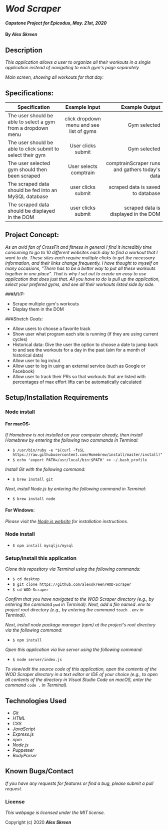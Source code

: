 # _Wod Scraper_

#### _Capstone Project for Epicodus_, _May. 21st, 2020_

#### By _**Alex Skreen**_

## Description

_This application allows a user to organize all their workouts in a single application instead of navigating to each gym's page separately_

_Main screen, showing all workouts for that day:_


## Specifications:

| Specification | Example Input | Example Output |
| ------------- |:-------------:| -------------------:|
| The user should be able to select a gym from a dropdown menu|click dropdown menu and see list of gyms| Gym selected|
| The user should be able to click submit to select their gym|User clicks submit| Gym selected|
| The user selected gym should then been scraped|User selects comptrain| comptrainScraper runs and gathers today's data|
| The scraped data should be fed into an MySQL database |user clicks submit| scraped data is saved to database|
| The scraped data should be displayed in the DOM |user clicks submit| scraped data is displayed in the DOM|

## Project Concept:

_As an avid fan of CrossFit and fitness in general I find it incredibly time consuming to go to 10 different websites each day to find a workout that I want to do. These sites each require multiple clicks to get the necessary information, and their links change frequently. I have thought to myself on many occasions, "There has to be a better way to put all these workouts together in one place". That is why I set out to create an easy to use application that does just that. All you have to do is pull up the application, select your prefered gyms, and see all their workouts listed side by side._

###_MVP:_
* Scrape multiple gym's workouts
* Display them in the DOM

###_Stretch Goals:_
* Allow users to choose a favorite track
 * Show user what program each site is running (if they are using current cycles)
 * Historical data: Give the user the option to choose a date to jump back to and see the workouts for a day in the past (aim for a month of historical data)
 * Allow user to log in/out
 * Allow user to log in using an external service (such as Google or Facebook)
 * Allow user to track their PRs so that workouts that are listed with percentages of max effort lifts can be automatically calculated

## Setup/Installation Requirements

### Node install

#### For macOS:
_If Homebrew is not installed on your computer already, then install Homebrew by entering the following two commands in Terminal:_
* ``$ /usr/bin/ruby -e "$(curl -fsSL https://raw.githubusercontent.com/Homebrew/install/master/install)"``
* ``$ echo 'export PATH=/usr/local/bin:$PATH' >> ~/.bash_profile``

_Install Git with the following command:_
* ``$ brew install git``

_Next, install Node.js by entering the following command in Terminal:_
* ``$ brew install node``

#### For Windows:
_Please visit the [Node.js website](https://nodejs.org/en/download/) for installation instructions._

### Node install
* ``$ npm install mysqljs/mysql``

### Setup/install this application

_Clone this repository via Terminal using the following commands:_
* ``$ cd desktop``
* ``$ git clone https://github.com/alexskreen/WOD-Scraper``
* ``$ cd WOD-Scraper``

_Confirm that you have navigated to the WOD Scraper directory (e.g., by entering the command_ ``pwd`` _in Terminal). Next, add a file named .env to project root directory (e.g., by entering the command_ ``touch .env`` _in Terminal)._

_Next, install node package manager (npm) at the project's root directory via the following command:_
* ``$ npm install``

_Open this application via live server using the following command:_
* ``$ node server/index.js``

_To view/edit the source code of this application, open the contents of the WOD Scraper directory in a text editor or IDE of your choice (e.g., to open all contents of the directory in Visual Studio Code on macOS, enter the command_ ``code .`` _in Terminal)._

## Technologies Used
* _Git_
* _HTML_
* _CSS_
* _JavaScript_ 
* _Express.js_ 
* _npm_ 
* _Node.js_
* _Puppeteer_
* _BodyParser_

## Known Bugs/Contact

_If you have any requests for features or find a bug, please submit a pull request._

### License

*This webpage is licensed under the MIT license.*

Copyright (c) 2020 **_Alex Skreen_**